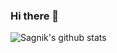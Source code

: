 ### Hi there 👋

<!--
**sbiswas2209/sbiswas2209** is a ✨ _special_ ✨ repository because its `README.md` (this file) appears on your GitHub profile.-->

<!--Here are some ideas to get you started:
- 📫 How to reach me: Reach out to me on my [mail](sbiswas2209@outlook.com)-->

![Sagnik's github stats](https://github-readme-stats.vercel.app/api?username=sbiswas2209&show_icons=true&theme=radical&count_private=true)</br>
<!--
[![Top Langs](https://github-readme-stats.vercel.app/api/top-langs/?username=sbiswas2209&theme=radical)](https://github.com/sbiswas2209/github-readme-stats)
-->
